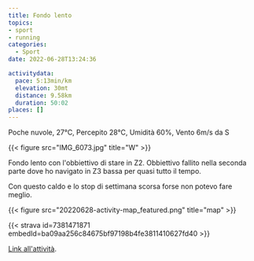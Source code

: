 ```yaml
---
title: Fondo lento
topics:
- sport
- running
categories: 
  - Sport
date: 2022-06-28T13:24:36

activitydata:
  pace: 5:13min/km
  elevation: 30mt
  distance: 9.58km
  duration: 50:02
places: []
---
```


Poche nuvole, 27°C, Percepito 28°C, Umidità 60%, Vento 6m/s da S

{{< figure src="IMG_6073.jpg" title="W" >}}

<!--more-->

Fondo lento con l'obbiettivo di stare in Z2. Obbiettivo fallito nella seconda parte dove ho navigato in Z3 bassa per quasi tutto il tempo.

Con questo caldo e lo stop di settimana scorsa forse non potevo fare meglio.


{{<  figure src="20220628-activity-map_featured.png" title="map" >}}


{{< strava id=7381471871 embedId=ba09aa256c84675bf97198b4fe3811410627fd40 >}}

[Link all'attività](https://strava.com/activities/7381471871).
